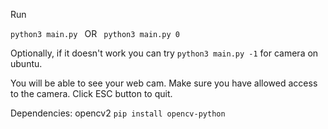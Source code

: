 Run 

```python3 main.py ``` OR ``` python3 main.py 0```

Optionally, if it doesn't work you can try 
``` python3 main.py -1 ``` 
for camera on ubuntu.


You will be able to see your web cam. Make sure you have allowed access to the camera. Click ESC button to quit.

Dependencies: opencv2
```pip install opencv-python```
